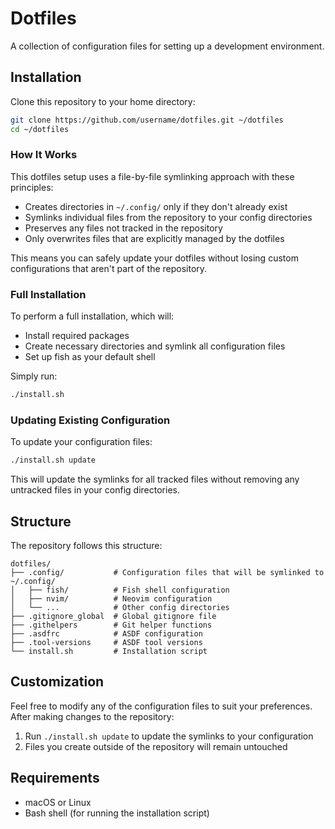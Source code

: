 # Dotfiles

A collection of configuration files for setting up a development environment.

## Installation

Clone this repository to your home directory:

```bash
git clone https://github.com/username/dotfiles.git ~/dotfiles
cd ~/dotfiles
```

### How It Works

This dotfiles setup uses a file-by-file symlinking approach with these principles:

- Creates directories in `~/.config/` only if they don't already exist
- Symlinks individual files from the repository to your config directories
- Preserves any files not tracked in the repository
- Only overwrites files that are explicitly managed by the dotfiles

This means you can safely update your dotfiles without losing custom configurations that aren't part of the repository.

### Full Installation

To perform a full installation, which will:
- Install required packages 
- Create necessary directories and symlink all configuration files
- Set up fish as your default shell

Simply run:

```bash
./install.sh
```

### Updating Existing Configuration

To update your configuration files:

```bash
./install.sh update
```

This will update the symlinks for all tracked files without removing any untracked files in your config directories.

## Structure

The repository follows this structure:

```
dotfiles/
├── .config/           # Configuration files that will be symlinked to ~/.config/
│   ├── fish/          # Fish shell configuration
│   ├── nvim/          # Neovim configuration
│   └── ...            # Other config directories
├── .gitignore_global  # Global gitignore file
├── .githelpers        # Git helper functions
├── .asdfrc            # ASDF configuration
├── .tool-versions     # ASDF tool versions
└── install.sh         # Installation script
```

## Customization

Feel free to modify any of the configuration files to suit your preferences. After making changes to the repository:

1. Run `./install.sh update` to update the symlinks to your configuration
2. Files you create outside of the repository will remain untouched

## Requirements

- macOS or Linux
- Bash shell (for running the installation script) 